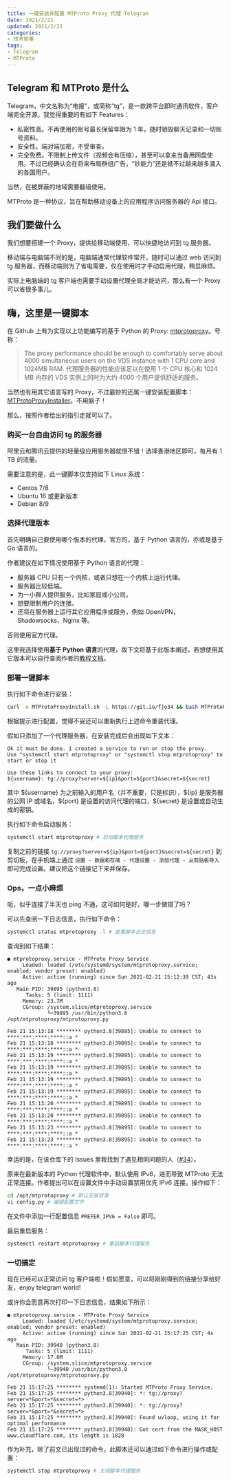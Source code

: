 ```yaml
---
title: 一键安装并配置 MTProto Proxy 代理 Telegram
date: 2021/2/21
updated: 2021/2/21
categories:
- 技术琐事
tags:
- Telegram
- MTProto
---
```

## Telegram 和 MTProto 是什么

Telegram，中文名称为“电报”，或简称“tg”，是一款跨平台即时通讯软件，客户端完全开源。我觉得重要的有如下 Features：

- 私密性高。不再使用的账号最长保留年限为 1 年，随时销毁聊天记录和一切账号资料。
- 安全性。端对端加密，不受审查。
- 完全免费。不限制上传文件（视频会有压缩），甚至可以拿来当备用网盘使用。不过已经确认会在将来布局群组广告，“钞能力”还是抵不过越来越多涌入的各国用户。

当然，在被屏蔽的地域需要翻墙使用。

MTProto 是一种协议，旨在帮助移动设备上的应用程序访问服务器的 Api 接口。

## 我们要做什么

我们想要搭建一个 Proxy，提供给移动端使用，可以快捷地访问到 tg 服务器。

移动端与电脑端不同的是，电脑端通常代理软件常开，随时可以通过 web 访问到 tg 服务器，而移动端则为了省电需要，仅在使用时才手动启用代理，稍显麻烦。

实际上电脑端的 tg 客户端也需要手动设置代理全局才能访问，那么有一个 Proxy 可以省很多事儿。

## 嗨，这里是一键脚本

在 Github 上有为实现以上功能编写的基于 Python 的 Proxy: [mtprotoproxy](https://github.com/alexbers/mtprotoproxy)。号称：

> The proxy performance should be enough to comfortably serve about 4000 simultaneous users on the VDS instance with 1 CPU core and 1024MB RAM.
> 代理服务器的性能应该足以在使用 1 个 CPU 核心和 1024 MB 内存的 VDS 实例上同时为大约 4000 个用户提供舒适的服务。

当然也有用其它语言写的 Proxy，不过最妙的还属一键安装配置脚本：[MTProtoProxyInstaller](https://github.com/HirbodBehnam/MTProtoProxyInstaller)。不用脑子！

那么，按照作者给出的指引走就可以了。

### 购买一台自由访问 tg 的服务器

阿里云和腾讯云提供的轻量级应用服务器就很不错！选择香港地区即可，每月有 1 TB 的流量。

需要注意的是，此一键脚本仅支持如下 Linux 系统：

- Centos 7/8
- Ubuntu 16 或更新版本
- Debian 8/9

### 选择代理版本

首先明确自己要使用哪个版本的代理，官方的，基于 Python 语言的，亦或是基于 Go 语言的。

作者建议在如下情况使用基于 Python 语言的代理：

- 服务器 CPU 只有一个内核，或者只想在一个内核上运行代理。
- 服务器比较低端。
- 为一小群人提供服务，比如家庭或小公司。
- 想要限制用户的连接。
- 还将在服务器上运行其它应用程序或服务，例如 OpenVPN，Shadowsocks，Nginx 等。

否则使用官方代理。

这里我选择使用**基于 Python 语言**的代理，故下文将基于此版本阐述，若想使用其它版本可以自行查阅作者的[教程文档](https://github.com/HirbodBehnam/MTProtoProxyInstaller#official-script)。

### 部署一键脚本

执行如下命令进行安装：

```bash
curl -o MTProtoProxyInstall.sh -L https://git.io/fjo34 && bash MTProtoProxyInstall.sh
```

根据提示进行配置，觉得不妥还可以重新执行上述命令重装代理。

假如只添加了一个代理服务器，在安装完成后会出现如下文本：

```text
Ok it must be done. I created a service to run or stop the proxy.
Use "systemctl start mtprotoproxy" or "systemctl stop mtprotoproxy" to start or stop it

Use these links to connect to your proxy:
${username}: tg://proxy?server=${ip}&port=${port}&secret=${secret}
```

其中 \${username} 为之前输入的用户名（并不重要，只是标识），\${ip} 是服务器的公网 IP 或域名，\${port} 是设置的访问代理的端口，\${secret} 是设置或自动生成的密钥。

执行如下命令启动服务：

```bash
systemctl start mtprotoproxy # 启动脚本代理服务
```

复制之前的链接 `tg://proxy?server=${ip}&port=${port}&secret=${secret}` 到剪切板，在手机端上通过 `设置 - 数据和存储 - 代理设置 - 添加代理 - 从剪贴板导入` 即可完成设置。建议把这个链接记下来并保存。

### Ops，一点小麻烦

呃，似乎连接了半天也 ping 不通，这可如何是好，哪一步做错了吗？

可以先查阅一下日志信息，执行如下命令：

```bash
systemctl status mtprotoproxy -l # 查看脚本日志信息
```

查询到如下结果：

```text
● mtprotoproxy.service - MTProto Proxy Service
     Loaded: loaded (/etc/systemd/system/mtprotoproxy.service; enabled; vendor preset: enabled)
     Active: active (running) since Sun 2021-02-21 15:12:39 CST; 43s ago
   Main PID: 39895 (python3.8)
      Tasks: 5 (limit: 1111)
     Memory: 23.7M
     CGroup: /system.slice/mtprotoproxy.service
             └─39895 /usr/bin/python3.8 /opt/mtprotoproxy/mtprotoproxy.py

Feb 21 15:13:18 ******** python3.8[39895]: Unable to connect to ****:***:****:****::a *
Feb 21 15:13:18 ******** python3.8[39895]: Unable to connect to ****:***:****:****::a *
Feb 21 15:13:19 ******** python3.8[39895]: Unable to connect to ****:***:****:****::a *
Feb 21 15:13:19 ******** python3.8[39895]: Unable to connect to ****:***:****:****::a *
Feb 21 15:13:19 ******** python3.8[39895]: Unable to connect to ****:***:****:****::a *
Feb 21 15:13:19 ******** python3.8[39895]: Unable to connect to ****:***:****:****::a *
Feb 21 15:13:20 ******** python3.8[39895]: Unable to connect to ****:***:****:****::a *
Feb 21 15:13:20 ******** python3.8[39895]: Unable to connect to ****:***:****:****::a *
Feb 21 15:13:23 ******** python3.8[39895]: Unable to connect to ****:***:****:****::a *
Feb 21 15:13:23 ******** python3.8[39895]: Unable to connect to ****:***:****:****::a *
```

幸运的是，在该仓库下的 Issues 里我找到了遇见相同问题的人（[#34](https://github.com/HirbodBehnam/MTProtoProxyInstaller/issues/34)）。

原来在最新版本的 Python 代理软件中，默认使用 IPv6，进而导致 MTProto 无法正常连接。作者提出可以在设置文件中手动设置禁用优先 IPv6 连接。操作如下：

```bash
cd /opt/mtprotoproxy # 默认安装目录
vi config.py # 编辑配置文件
```

在文件中添加一行配置信息 `PREFER_IPV6 = False` 即可。

最后重启服务：

```bash
systemctl restart mtprotoproxy # 重启脚本代理服务
```

### 一切搞定

现在已经可以正常访问 tg 客户端啦！假如愿意，可以将刚刚得到的链接分享给好友，enjoy telegram world!

或许你会愿意再次打印一下日志信息，结果如下所示：

```text
● mtprotoproxy.service - MTProto Proxy Service
     Loaded: loaded (/etc/systemd/system/mtprotoproxy.service; enabled; vendor preset: enabled)
     Active: active (running) since Sun 2021-02-21 15:17:25 CST; 4s ago
   Main PID: 39940 (python3.8)
      Tasks: 5 (limit: 1111)
     Memory: 17.8M
     CGroup: /system.slice/mtprotoproxy.service
             └─39940 /usr/bin/python3.8 /opt/mtprotoproxy/mtprotoproxy.py

Feb 21 15:17:25 ******** systemd[1]: Started MTProto Proxy Service.
Feb 21 15:17:25 ******** python3.8[39940]: *: tg://proxy?server=*&port=*&secret=*>
Feb 21 15:17:25 ******** python3.8[39940]: *: tg://proxy?server=*&port=*&secret=*>
Feb 21 15:17:25 ******** python3.8[39940]: Found uvloop, using it for optimal performance
Feb 21 15:17:25 ******** python3.8[39940]: Got cert from the MASK_HOST www.cloudflare.com, its length is 1828
```

作为补充，除了前文已出现过的命令，此脚本还可以通过如下命令进行操作或配置：

```bash
systemctl stop mtprotoproxy # 关闭脚本代理服务
```
